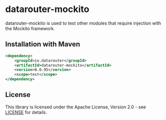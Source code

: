 # datarouter-mockito

datarouter-mockito is used to test other modules that require injection with the Mockito framework.

## Installation with Maven

```xml
<dependency>
	<groupId>io.datarouter</groupId>
	<artifactId>datarouter-mockito</artifactId>
	<version>0.0.95</version>
	<scope>test</scope>
</dependency>
```

## License

This library is licensed under the Apache License, Version 2.0 - see [LICENSE](../LICENSE) for details.
